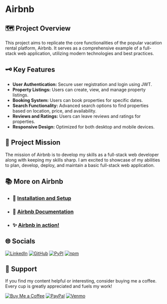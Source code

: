 # Airbnb

## 🗺️ Project Overview

This project aims to replicate the core functionalities of the popular vacation rental platform, Airbnb. It serves as a comprehensive example of a full-stack web application, utilizing modern technologies and best practices.

## 🗝️ Key Features

- **User Authentication:** Secure user registration and login using JWT.
- **Property Listings:** Users can create, view, and manage property listings.
- **Booking System:** Users can book properties for specific dates.
- **Search Functionality:** Advanced search options to find properties based on location, price, and availability.
- **Reviews and Ratings:** Users can leave reviews and ratings for properties.
- **Responsive Design:** Optimized for both desktop and mobile devices.

## 🎯 Project Mission

The mission of Airbnb is to develop my skills as a full-stack web developer along with keeping my skills sharp. I am excited to showcase of my abilities to plan, develop, deploy, and maintain a basic full-stack web application.

## 📚 More on Airbnb

- ### 💾 [Installation and Setup](./docs/setup.md)
- ### 📑 [Airbnb Documentation](https://github.com/TheCyberLocal/Airbnb-Clone/wiki)
- ### ✨ [Airbnb in action!](https://api-project-xwci.onrender.com)

## 🌐 Socials

[![LinkedIn](https://img.shields.io/badge/LinkedIn-%230077B5.svg?logo=linkedin&logoColor=white)](https://linkedin.com/in/tzm01)
[![GitHub](https://img.shields.io/badge/GitHub-black?logo=github&logoColor=white)](https://github.com/TheCyberLocal)
[![PyPI](https://img.shields.io/badge/PyPI-3776AB?logo=pypi&logoColor=white)](https://pypi.org/user/TheCyberLocal/)
[![npm](https://img.shields.io/badge/npm-%23FFFFFF.svg?logo=npm&logoColor=D00000)](https://www.npmjs.com/~thecyberlocal)

## 💖 Support

If you find my content helpful or interesting, consider buying me a coffee. Every cup is greatly appreciated and fuels my work!

[![Buy Me a Coffee](https://img.shields.io/badge/-buy_me_a%C2%A0coffee-gray?logo=buy-me-a-coffee)](https://buymeacoffee.com/thecyberlocal)
[![PayPal](https://img.shields.io/badge/PayPal-00457C?logo=paypal&logoColor=white)](https://www.paypal.com/paypalme/TheCyberLocal)
[![Venmo](https://img.shields.io/badge/Venmo-008CFF?logo=venmo&logoColor=white)](https://www.venmo.com/TheCyberLocal)
